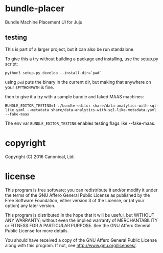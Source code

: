 # bundle-placer

Bundle Machine Placement UI for Juju

## testing
This is part of a larger project, but it can also be run standalone.

To give this a try without building a package and installing, use the setup.py script:

```
python3 setup.py develop --install-dir=`pwd`
```

using `pwd` puts the binary in the current dir, but making that anywhere on your `$PYTHONPATH` is fine.

then to give it a try with a sample bundle and faked MAAS machines:

```
BUNDLE_EDITOR_TESTING=1 ./bundle-editor share/data-analytics-with-sql-like.yaml --metadata share/data-analytics-with-sql-like-metadata.yaml --fake-maas
```

The env var `BUNDLE_EDITOR_TESTING` enables testing flags like --fake-maas.


# copyright
Copyright (C) 2016  Canonical, Ltd.

# license
This program is free software: you can redistribute it and/or modify
it under the terms of the GNU Affero General Public License as
published by the Free Software Foundation, either version 3 of the
License, or (at your option) any later version.

This program is distributed in the hope that it will be useful,
but WITHOUT ANY WARRANTY; without even the implied warranty of
MERCHANTABILITY or FITNESS FOR A PARTICULAR PURPOSE.  See the
GNU Affero General Public License for more details.

You should have received a copy of the GNU Affero General Public License
along with this program.  If not, see <http://www.gnu.org/licenses/>.

